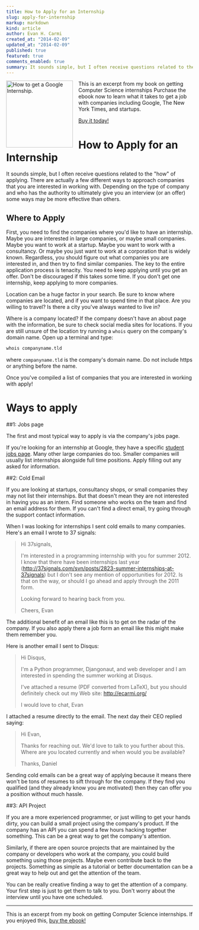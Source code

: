 ```yaml
---
title: How to Apply for an Internship
slug: apply-for-internship
markup: markdown
kind: article
author: Evan H. Carmi
created_at: "2014-02-09"
updated_at: "2014-02-09"
published: true
featured: true
comments_enabled: true
summary: It sounds simple, but I often receive questions related to the "how" of applying for an internship.
---
```


<div class="ebook-flyer">

<a href="https://gum.co/google-internship-ebook">
<img alt="How to get a Google Internship." class="cover" src="/static/img/google-internship-book-cover-240.png" style="float: left; padding-right: 15px;" width="180"/></a>

<p>
This is an excerpt from my book on getting Computer Science internships Purchase the ebook now to learn what it takes to get a job with companies including Google, The New York Times, and startups.
</p>
<div class="buy-it-today"><a href="https://gum.co/google-internship-ebook" class="buy-it-today">Buy it today!</a>
</div>
<script type="text/javascript" src="https://gumroad.com/js/gumroad.js"></script>
</div>



# How to Apply for an Internship

It sounds simple, but I often receive questions related to the "how" of applying. There are actually a few different ways to approach companies that you are interested in working with. Depending on the type of company and who has the authority to ultimately give you an interview (or an offer) some ways may be more effective than others.

## Where to Apply

First, you need to find the companies where you'd like to have an internship. Maybe you are interested in large companies, or maybe small companies. Maybe you want to work at a startup. Maybe you want to work with a consultancy. Or maybe you just want to work at a corporation that is widely known. Regardless, you should figure out what companies you are interested in, and then try to find similar companies. The key to the entire application process is tenacity. You need to keep applying until you get an offer. Don't be discouraged if this takes some time. If you don't get one internship, keep applying to more companies.

Location can be a huge factor in your search. Be sure to know where companies are located, and if you want to spend time in that place. Are you willing to travel? Is there a city you've always wanted to live in?

Where is a company located? If the company doesn't have an about page with the information, be sure to check social media sites for locations. If you are still unsure of the location try running a `whois` query on the company's domain name. Open up a terminal and type:

~~~ bash
whois companyname.tld
~~~

where `companyname.tld` is the company's domain name. Do not include https or anything before the name.

Once you've compiled a list of companies that you are interested in working with apply!

# Ways to apply

##1: Jobs page

The first and most typical way to apply is via the company's jobs page.

If you're looking for an internship at Google, they have a specific [student jobs page](http://www.google.com/about/jobs/students/). Many other large companies do too. Smaller companies will usually list internships alongside full time positions. Apply filling out any asked for information.

##2: Cold Email

If you are looking at startups, consultancy shops, or small companies they may not list their internships. But that doesn't mean they are not interested in having you as an intern. Find someone who works on the team and find an email address for them. If you can't find a direct email, try going through the support contact information.

When I was looking for internships I sent cold emails to many companies. Here's an email I wrote to 37 signals:

> Hi 37signals,
> 
> I'm interested in a programming internship with you for summer 2012. I 
> know that there have been internships last year 
> (http://37signals.com/svn/posts/2823-summer-internships-at-37signals) 
> but I don't see any mention of opportunities for 2012. Is that on the 
> way, or should I go ahead and apply through the 2011 form.
> 
> Looking forward to hearing back from you.
> 
> Cheers,
> Evan

The additional benefit of an email like this is to get on the radar of the company. If you also apply there a job form an email like this might make them remember you.

Here is another email I sent to Disqus:


> Hi Disqus,
> 
> I'm a Python programmer, Djangonaut, and web developer and I am
> interested in spending the summer working at Disqus.
> 
> I've attached a resume (PDF converted from LaTeX), but you should
> definitely check out my Web site: http://ecarmi.org/
> 
> I would love to chat,
> Evan

I attached a resume directly to the email. The next day their CEO replied saying:

> Hi Evan,
> 
> Thanks for reaching out. We'd love to talk to you further about this. Where are you located currently and when would you be available?
> 
> Thanks,
> Daniel

Sending cold emails can be a great way of applying because it means there won't be tons of resumes to sift through for the company. If they find you qualified (and they already know you are motivated) then they can offer you a position without much hassle.

##3: API Project

If you are a more experienced programmer, or just willing to get your hands dirty, you can build a small project using the company's product. If the company has an API you can spend a few hours hacking together something. This can be a great way to get the company's attention.

Similarly, if there are open source projects that are maintained by the company or developers who work at the company, you could build something using those projects. Maybe even contribute back to the projects. Something as simple as a tutorial or better documentation can be a great way to help out and get the attention of the team.

You can be really creative finding a way to get the attention of a company. Your first step is just to get them to talk to you. Don't worry about the interview until you have one scheduled.

<hr />
This is an excerpt from my book on getting Computer Science internships. If you enjoyed this, <a href="https://gum.co/google-internship-ebook" class="buy-it-today">buy the ebook!</a>

